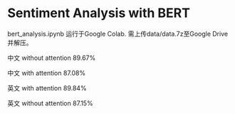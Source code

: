 # Sentiment Analysis with BERT

bert_analysis.ipynb 运行于Google Colab. 需上传data/data.7z至Google Drive并解压。

中文 without attention 89.67%

中文 with attention 87.08%

英文 with attention 89.84%

英文 without attention 87.15%
